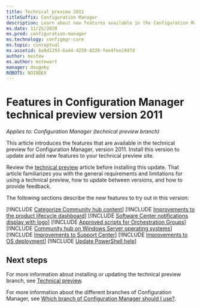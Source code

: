 ```yaml
---
title: Technical preview 2011
titleSuffix: Configuration Manager
description: Learn about new features available in the Configuration Manager technical preview branch version 2011.
ms.date: 11/25/2020
ms.prod: configuration-manager
ms.technology: configmgr-core
ms.topic: conceptual
ms.assetid: ba9d1293-6a44-4259-8220-fee4fee1947d
author: mestew
ms.author: mstewart
manager: dougeby
ROBOTS: NOINDEX
---
```


# Features in Configuration Manager technical preview version 2011

*Applies to: Configuration Manager (technical preview branch)*

This article introduces the features that are available in the technical preview for Configuration Manager, version 2011. Install this version to update and add new features to your technical preview site.

Review the [technical preview](../technical-preview.md) article before installing this update. That article familiarizes you with the general requirements and limitations for using a technical preview, how to update between versions, and how to provide feedback.

The following sections describe the new features to try out in this version:

<!-- [!INCLUDE [Example feature name](includes/2011/1234567.md)] -->

[!INCLUDE [Categorize Community hub content](includes/2011/8052494.md)]
[!INCLUDE [Improvements to the product lifecycle dashboard](includes/2011/8160460.md)]
[!INCLUDE [Software Center notifications display with logo](includes/2011/4993167.md)]
[!INCLUDE [Approved scripts for Orchestration Groups](includes/2011/6991647.md)]
[!INCLUDE [Community hub on Windows Server operating systems](includes/2011/3555909.md)]
[!INCLUDE [Improvements to Support Center](includes/2011/8272488.md)]
[!INCLUDE [Improvements to OS deployment](includes/2011/8764365.md)]
[!INCLUDE [Update PowerShell help](includes/2011/7774961.md)]

<!--
## General known issues

[!INCLUDE [Azure AD authentication doesn't work](includes/2011/known-issue-7569264.md)]
-->

## Next steps

For more information about installing or updating the technical preview branch, see [Technical preview](../technical-preview.md).

For more information about the different branches of Configuration Manager, see [Which branch of Configuration Manager should I use?](../../understand/which-branch-should-i-use.md).
